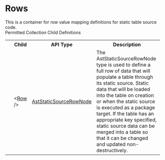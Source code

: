 # Rows

<div class="LanguageSummary"><div class ="SummaryItem">This is a container for row value mapping definitions for static table source code.</div></div><div class="SchemaBindingGroup"><div class="SchemaBindingGroupHeader">Permitted Collection Child Definitions</div><table id="SchemaBindingList" class="SchemaBindingList"><tbody><tr><th class="SchemaBindingIconColumnHeader">&nbsp;</th><th class="SchemaBindingNameColumnHeader">Child</th><th class="SchemaBindingTypeColumnHeader">API Type</th><th class="SchemaBindingSummaryColumnHeader">Description</th></tr><tr class="cd0"><td class="SchemaBindingIcon"><div class="NotRequired" /></td><td class="SchemaBindingName"><span class="punc">&lt;</span><a href=Varigence.Languages.Biml.Table.AstStaticSourceRowNode.html">Row</a><span class="punc"> /&gt;</span></td><td class="SchemaBindingType"><a href="../api-reference/Varigence.Languages.Biml.Table.AstStaticSourceRowNode.html">AstStaticSourceRowNode</a></td><td class="SchemaBindingSummary">The AstStaticSourceRowNode type is used to define a full row of data that will populate a table through its static source.  Static data that will be loaded into the table on creation or when the static source is executed as a package target.  If the table has an appropriate key specified, static source data can be merged into a table so that it can be changed and updated non-destructively.</td></tr></tbody></table></div>